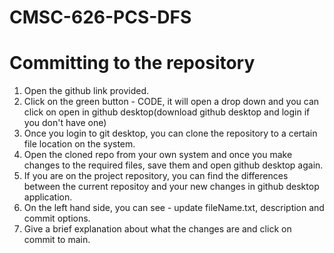 # CMSC-626-PCS-DFS

# Committing to the repository
1. Open the github link provided.
2. Click on the green button - CODE, it will open a drop down and you can click on open in github desktop(download github desktop and login if you don't have one)
3. Once you login to git desktop, you can clone the repository to a certain file location on the system.
4. Open the cloned repo from your own system and once you make changes to the required files, save them and open github desktop again.
5. If you are on the project repository, you can find the differences between the current repositoy and your new changes in github desktop application.
6. On the left hand side, you can see - update fileName.txt, description and commit options.
7. Give a brief explanation about what the changes are and click on commit to main.